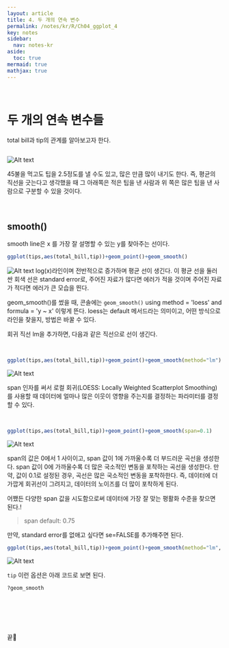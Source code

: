 ```yaml
---
layout: article
title: 4. 두 개의 연속 변수
permalink: /notes/kr/R/Ch04_ggplot_4
key: notes
sidebar:
  nav: notes-kr
aside:
  toc: true
mermaid: true
mathjax: true
---
```


<br>

# 두 개의 연속 변수들

total bill과 tip의 관계를 알아보고자 한다.

```r
```
![Alt text](img/ggplot_34.png)

45불을 먹고도 팁을 2.5정도를 낼 수도 있고, 많은 만큼 많이 내기도 한다. 즉, 평균의 직선을 긋는다고 생각했을 때 그 아래쪽은 적은 팁을 낸 사람과 위 쪽은 많은 팁을 낸 사람으로 구분할 수 있을 것이다.


<br>

## smooth()

smooth line은 x 를 가장 잘 설명할 수 있는 y를 찾아주는 선이다. 


```r
ggplot(tips,aes(total_bill,tip))+geom_point()+geom_smooth()
```


![Alt text](img/ggplot_35.png)
log(x)라인이며 전반적으로 증가하며 평균 선이 생긴다.
이 평균 선을 둘러싼 회색 선은 standard error로, 주어진 자료가 많다면 에러가 적을 것이며 주어진 자료가 적다면 에러가 큰 모습을 띈다.

geom_smooth()를 썼을 때, 콘솔에는
`geom_smooth()` using method = 'loess' and formula = 'y ~ x'
이렇게 뜬다. loess는 default 메서드라는 의미이고, 어떤 방식으로 라인을 찾을지, 방법은 바꿀 수 있다.



회귀 직선 lm을 추가하면, 다음과 같은 직선으로 선이 생긴다. 


<br>

```r
ggplot(tips,aes(total_bill,tip))+geom_point()+geom_smooth(method="lm")
```
![Alt text](img/ggplot_36.png)


span 인자를 써서 로컬 회귀(LOESS: Locally Weighted Scatterplot Smoothing)를 사용할 때 데이터에 얼마나 많은 이웃이 영향을 주는지를 결정하는 파라미터를 결정할 수 있다.

<br>

```r
ggplot(tips,aes(total_bill,tip))+geom_point()+geom_smooth(span=0.1)
```
![Alt text](img/ggplot_37.png)



span의 값은 0에서 1 사이이고, span 값이 1에 가까울수록 더 부드러운 곡선을 생성한다. span 값이 0에 가까울수록 더 많은 국소적인 변동을 포착하는 곡선을 생성한다. 만약, 값이 0.1로 설정된 경우, 곡선은 많은 국소적인 변동을 포착하한다. 즉, 데이터에 더 가깝게 회귀선이 그려지고, 데이터의 노이즈를 더 많이 포착하게 된다.


어쨌든 다양한 span 값을 시도함으로써 데이터에 가장 잘 맞는 평활화 수준을 찾으면 된다.!


> span default: 0.75



만약, standard error를 없애고 싶다면 se=FALSE를 추가해주면 된다.


```r
ggplot(tips,aes(total_bill,tip))+geom_point()+geom_smooth(method="lm", se=FALSE)
```


![Alt text](img/ggplot_38.png)




`tip` 이런 옵션은 아래 코드로 보면 된다.

```r
?geom_smooth 
```




<br>




<br><br><br>
끝🙂
<br><br><br>